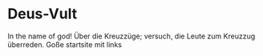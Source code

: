 # Deus-Vult
In the name of god!
Über die Kreuzzüge; versuch, die Leute zum Kreuzzug überreden. 
Goße startsite mit links
